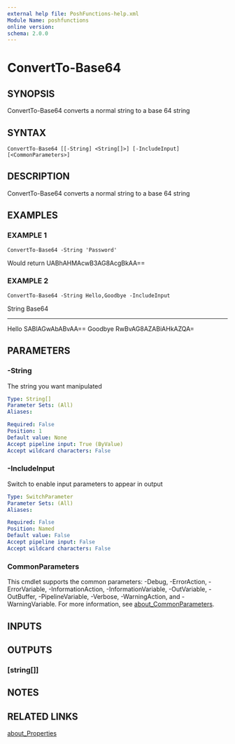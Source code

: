```yaml
---
external help file: PoshFunctions-help.xml
Module Name: poshfunctions
online version:
schema: 2.0.0
---
```


# ConvertTo-Base64

## SYNOPSIS
ConvertTo-Base64 converts a normal string to a base 64 string

## SYNTAX

```
ConvertTo-Base64 [[-String] <String[]>] [-IncludeInput] [<CommonParameters>]
```

## DESCRIPTION
ConvertTo-Base64 converts a normal string to a base 64 string

## EXAMPLES

### EXAMPLE 1
```
ConvertTo-Base64 -String 'Password'
```

Would return
UABhAHMAcwB3AG8AcgBkAA==

### EXAMPLE 2
```
ConvertTo-Base64 -String Hello,Goodbye -IncludeInput
```

String  Base64
------  ------
Hello   SABlAGwAbABvAA==
Goodbye RwBvAG8AZABiAHkAZQA=

## PARAMETERS

### -String
The string you want manipulated

```yaml
Type: String[]
Parameter Sets: (All)
Aliases:

Required: False
Position: 1
Default value: None
Accept pipeline input: True (ByValue)
Accept wildcard characters: False
```

### -IncludeInput
Switch to enable input parameters to appear in output

```yaml
Type: SwitchParameter
Parameter Sets: (All)
Aliases:

Required: False
Position: Named
Default value: False
Accept pipeline input: False
Accept wildcard characters: False
```

### CommonParameters
This cmdlet supports the common parameters: -Debug, -ErrorAction, -ErrorVariable, -InformationAction, -InformationVariable, -OutVariable, -OutBuffer, -PipelineVariable, -Verbose, -WarningAction, and -WarningVariable. For more information, see [about_CommonParameters](http://go.microsoft.com/fwlink/?LinkID=113216).

## INPUTS

## OUTPUTS

### [string[]]
## NOTES

## RELATED LINKS

[about_Properties]()

